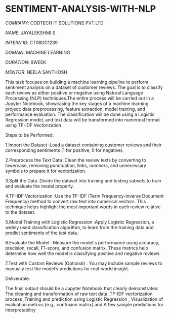 # SENTIMENT-ANALYSIS-WITH-NLP

*COMPANY*: CODTECH IT SOLUTIONS PVT.LTD

*NAME*: JAYALEKSHMI.S

*INTERN ID*: CT06DG1239

*DOMAIN*: MACHINE LEARNING

*DURATION*: 6WEEK

*MENTOR*: NEELA SANTHOSH

This task focuses on building a machine learning pipeline to perform sentiment analysis on a dataset of customer reviews. The goal is to classify each review as either positive or negative using Natural Language Processing (NLP) techniques.The entire process will be carried out in a Jupyter Notebook, showcasing the key stages of a machine learning project: data preprocessing, feature extraction, model training, and performance evaluation. The classification will be done using a Logistic Regression model, and text data will be transformed into numerical format using TF-IDF Vectorization.

Steps to be Performed:

1.Import the Dataset :Load a dataset containing customer reviews and their corresponding sentiments (1 for positive, 0 for negative).

2.Preprocess the Text Data :Clean the review texts by converting to lowercase, removing punctuation, links, numbers, and unnecessary symbols to prepare it for vectorization.

3.Split the Data :Divide the dataset into training and testing subsets to train and evaluate the model properly.

4.TF-IDF Vectorization :Use the TF-IDF (Term Frequency-Inverse Document Frequency) method to convert raw text into numerical vectors. This technique helps highlight the most important words in each review relative to the dataset.

5.Model Training with Logistic Regression :Apply Logistic Regression, a widely used classification algorithm, to learn from the training data and predict sentiments of the test data.

6.Evaluate the Model : Measure the model's performance using accuracy, precision, recall, F1-score, and confusion matrix. These metrics help determine how well the model is classifying positive and negative reviews.

7.Test with Custom Reviews (Optional) : You may include sample reviews to manually test the model’s predictions for real-world insight.

Deliverable:

The final output should be a Jupyter Notebook that clearly demonstrates: The cleaning and transformation of raw text data ,TF-IDF vectorization process ,Training and prediction using Logistic Regression , Visualization of evaluation metrics (e.g., confusion matrix) and A few sample predictions for interpretability

